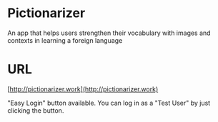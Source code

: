 # Pictionarizer
An app that helps users strengthen their vocabulary with images and contexts in learning a foreign language

# URL
[http://pictionarizer.work](http://pictionarizer.work)

"Easy Login" button available. You can log in as a "Test User" by just clicking the button. 




